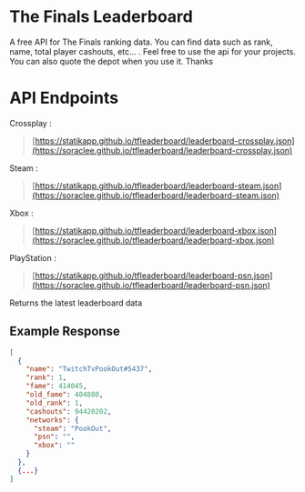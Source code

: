 # The Finals Leaderboard

A free API for The Finals ranking data. You can find data such as rank, name, total player cashouts, etc... . Feel free to use the api for your projects. You can also quote the depot when you use it. Thanks

# API Endpoints

Crossplay :

> [https://statikapp.github.io/tfleaderboard/leaderboard-crossplay.json](https://soraclee.github.io/tfleaderboard/leaderboard-crossplay.json)

Steam :

> [https://statikapp.github.io/tfleaderboard/leaderboard-steam.json](https://soraclee.github.io/tfleaderboard/leaderboard-steam.json)

Xbox :

> [https://statikapp.github.io/tfleaderboard/leaderboard-xbox.json](https://soraclee.github.io/tfleaderboard/leaderboard-xbox.json)

PlayStation :

> [https://statikapp.github.io/tfleaderboard/leaderboard-psn.json](https://soraclee.github.io/tfleaderboard/leaderboard-psn.json)

Returns the latest leaderboard data

## Example Response

```json
[
  {
    "name": "TwitchTvPookOut#5437",
    "rank": 1,
    "fame": 414045,
    "old_fame": 404880,
    "old_rank": 1,
    "cashouts": 94420202,
    "networks": {
      "steam": "PookOut",
      "psn": "",
      "xbox": ""
    }
  },
  {...}
]
```
